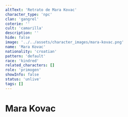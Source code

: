```yaml
---
altText: 'Retrato de Mara Kovac'
character_type: 'npc'
clan: 'gangrel'
coterie: ''
cult: 'camarilla'
description: ''
hide: false
image: '../../assets/character_images/mara-kovac.png'
name: 'Mara Kovac'
nationality: 'croatian'
pattern: 'default'
race: 'kindred'
related_characters: []
role: 'primogen'
showInfo: false
status: 'unlive'
tags: []
---
```


# Mara Kovac
